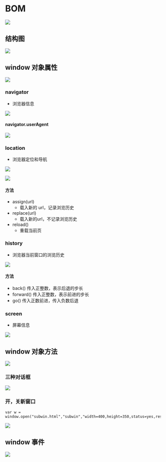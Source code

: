 # BOM

![](http://oeryvxt85.bkt.clouddn.com/2017-02-08-Screen%20Shot%202017-02-08%20at%2012.32.33%20PM.png)

## 结构图

![](http://oeryvxt85.bkt.clouddn.com/2017-02-08-Screen%20Shot%202017-02-08%20at%2012.46.31%20PM.png)

## window 对象属性

![](http://oeryvxt85.bkt.clouddn.com/2017-02-08-Screen%20Shot%202017-02-08%20at%2012.47.25%20PM.png)

### navigator

- 浏览器信息

![](http://oeryvxt85.bkt.clouddn.com/2017-02-08-Screen%20Shot%202017-02-08%20at%2012.49.26%20PM.png)

#### navigator.userAgent

![](http://oeryvxt85.bkt.clouddn.com/2017-02-08-Screen%20Shot%202017-02-08%20at%2012.50.08%20PM.png)

### location

- 浏览器定位和导航

![](http://oeryvxt85.bkt.clouddn.com/2017-02-08-Screen%20Shot%202017-02-08%20at%2012.52.56%20PM.png)

![](http://oeryvxt85.bkt.clouddn.com/2017-02-08-Screen%20Shot%202017-02-08%20at%2012.53.20%20PM.png)

#### 方法

- assign(url)
  - 载入新的 url，记录浏览历史
- replace(url)
  - 载入新的url，不记录浏览历史
- reload()
  - 重载当前页

### history

- 浏览器当前窗口的浏览历史

![](http://oeryvxt85.bkt.clouddn.com/2017-02-08-Screen%20Shot%202017-02-08%20at%2012.57.12%20PM.png)

#### 方法

- back() 传入正整数，表示后退的步长
- forward() 传入正整数，表示前进的步长
- go() 传入正数前进，传入负数后退

### screen

- 屏幕信息

![](http://oeryvxt85.bkt.clouddn.com/2017-02-08-Screen%20Shot%202017-02-08%20at%201.01.55%20PM.png)

## window 对象方法

![](http://oeryvxt85.bkt.clouddn.com/2017-02-08-Screen%20Shot%202017-02-08%20at%201.03.39%20PM.png)

### 三种对话框

![](http://oeryvxt85.bkt.clouddn.com/2017-02-08-Screen%20Shot%202017-02-08%20at%201.05.12%20PM.png)

### 开，关新窗口

```
var w = window.open("subwin.html","subwin","width=400,height=350,status=yes,resizable=yes");
```

![](http://oeryvxt85.bkt.clouddn.com/2017-02-08-Screen%20Shot%202017-02-08%20at%201.08.12%20PM.png)

## window 事件

![](http://oeryvxt85.bkt.clouddn.com/2017-02-08-Screen%20Shot%202017-02-08%20at%201.09.50%20PM.png)


